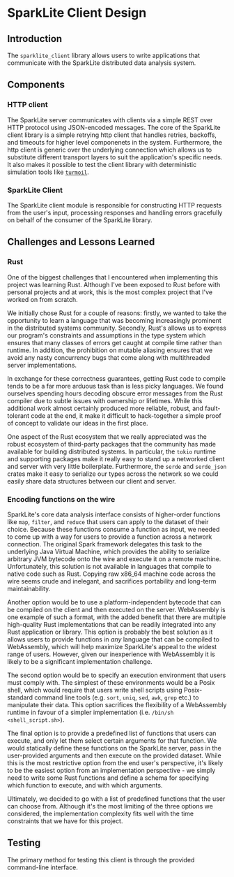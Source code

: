 # SparkLite Client Design

## Introduction
The `sparklite_client` library allows users to write applications that communicate with the SparkLite distributed data analysis system.

## Components

### HTTP client
The SparkLite server communicates with clients via a simple REST over HTTP protocol using JSON-encoded messages. The core of the SparkLite client library is a simple retrying http client that handles retries, backoffs, and timeouts for higher level componenets in the system. Furthermore, the http client is generic over the underlying connection which allows us to substitute different transport layers to suit the application's specific needs. It also makes it possible to test the client library with deterministic simulation tools like [`turmoil`](https://docs.rs/turmoil/latest/turmoil/).

### SparkLite Client
The SparkLite client module is responsible for constructing HTTP requests from the user's input, processing responses and handling errors gracefully on behalf of the consumer of the SparkLite library.

## Challenges and Lessons Learned
### Rust
One of the biggest challenges that I encountered when implementing this project was learning Rust. Although I've been exposed to Rust before with personal projects and at work, this is the most complex project that I've worked on from scratch.

We initially chose Rust for a couple of reasons: firstly, we wanted to take the opportunity to learn a language that was becoming increasingly prominent in the distributed systems community. Secondly, Rust's allows us to express our program's constraints and assumptions in the type system which ensures that many classes of errors get caught at compile time rather than runtime. In addition, the prohibition on mutable aliasing ensures that we avoid any nasty concurrency bugs that come along with multithreaded server implementations.

In exchange for these correctness guarantees, getting Rust code to compile tends to be a far more arduous task than is less picky languages. We found ourselves spending hours decoding obscure error messages from the Rust compiler due to subtle issues with ownership or lifetimes. While this additional work almost certainly produced more reliable, robust, and fault-tolerant code at the end, it make it difficult to hack-together a simple proof of concept to validate our ideas in the first place.

One aspect of the Rust ecosystem that we really appreciated was the robust ecosystem of third-party packages that the community has made available for building distributed systems. In particular, the `tokio` runtime and supporting packages make it really easy to stand up a networked client and server with very little boilerplate. Furthermore, the `serde` and `serde_json` crates make it easy to serialize our types across the network so we could easily share data structures between our client and server.

### Encoding functions on the wire
SparkLite's core data analysis interface consists of higher-order functions like `map`, `filter`, and `reduce` that users can apply to the dataset of their choice. Because these functions consume a function as input, we needed to come up with a way for users to provide a function across a network connection. The original Spark framework delegates this task to the underlying Java Virtual Machine, which provides the ability to serialize arbitrary JVM bytecode onto the wire and execute it on a remote machine. Unfortunately, this solution is not available in languages that compile to native code such as Rust. Copying raw x86_64 machine code across the wire seems crude and inelegant, and sacrifices portability and long-term maintainability.

Another option would be to use a platform-independent bytecode that can be compiled on the client and then executed on the server. WebAssembly is one example of such a format, with the added benefit that there are multiple high-quality Rust implementations that can be readily integrated into any Rust application or library. This option is probably the best solution as it allows users to provide functions in *any* language that can be compiled to WebAssembly, which will help maximize SparkLite's appeal to the widest range of users. However, given our inexperience with WebAssembly it is likely to be a significant implementation challenge.

The second option would be to specify an execution environment that users must comply with. The simplest of these environments would be a Posix shell, which would require that users write shell scripts using Posix-standard command line tools (e.g. `sort`, `uniq`, `sed`, `awk`, `grep` etc.) to manipulate their data. This option sacrifices the flexibility of a WebAssembly runtime in favour of a simpler implementation (i.e. `/bin/sh <shell_script.sh>`).

The final option is to provide a predefined list of functions that users can execute, and only let them select certain arguments for that function. We would statically define these functions on the SparkLite server, pass in the user-provided arguments and then execute on the provided dataset. While this is the most restrictive option from the end user's perspective, it's likely to be the easiest option from an implementation perspective - we simply need to write some Rust functions and define a schema for specifying which function to execute, and with which arguments.

Ultimately, we decided to go with a list of predefined functions that the user can choose from. Although it's the most limiting of the three options we considered, the implementation complexity fits well with the time constraints that we have for this project.

## Testing
The primary method for testing this client is through the provided command-line interface.
